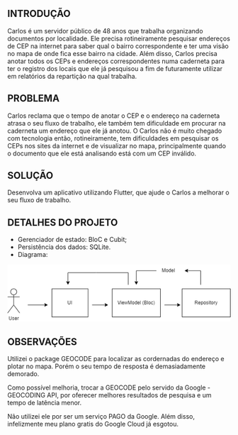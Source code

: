 ## INTRODUÇÃO
Carlos é um servidor público de 48 anos que trabalha organizando documentos por
localidade. Ele precisa rotineiramente pesquisar endereços de CEP na internet para saber
qual o bairro correspondente e ter uma visão no mapa de onde fica esse bairro na cidade.
Além disso, Carlos precisa anotar todos os CEPs e endereços correspondentes numa
caderneta para ter o registro dos locais que ele já pesquisou a fim de futuramente utilizar
em relatórios da repartição na qual trabalha.

## PROBLEMA
Carlos reclama que o tempo de anotar o CEP e o endereço na caderneta atrasa o
seu fluxo de trabalho, ele também tem dificuldade em procurar na caderneta um endereço
que ele já anotou.
O Carlos não é muito chegado com tecnologia então, rotineiramente, tem
dificuldades em pesquisar os CEPs nos sites da internet e de visualizar no mapa,
principalmente quando o documento que ele está analisando está com um CEP inválido.

## SOLUÇÃO
Desenvolva um aplicativo utilizando Flutter, que ajude o Carlos a melhorar o seu
fluxo de trabalho.

## DETALHES DO PROJETO
- Gerenciador de estado: BloC e Cubit;
- Persistência dos dados: SQLite.
- Diagrama: 

![alt text](https://github.com/CastroClucas81/konsi/blob/master/diagrama.png)

## OBSERVAÇÕES
Utilizei o package GEOCODE para localizar as cordernadas do endereço e plotar no mapa. Porém o seu tempo de resposta é demasiadamente demorado.

Como possível melhoria, trocar a GEOCODE pelo servido da Google - GEOCODING API, por oferecer melhores resultados de pesquisa e um tempo de latência menor.

Não utilizei ele por ser um serviço PAGO da Google. Além disso, infelizmente meu plano gratis do Google Cloud já esgotou.
